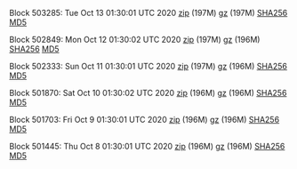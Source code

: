 Block 503285: Tue Oct 13 01:30:01 UTC 2020 [zip](https://files.01coin.io/mainnet/2020-10-13/bootstrap.dat.zip) (197M) [gz](https://files.01coin.io/mainnet/2020-10-13/bootstrap.dat.tar.gz) (197M) [SHA256](https://files.01coin.io/mainnet/2020-10-13/sha256.txt) [MD5](https://files.01coin.io/mainnet/2020-10-13/md5.txt)

Block 502849: Mon Oct 12 01:30:02 UTC 2020 [zip](https://files.01coin.io/mainnet/2020-10-12/bootstrap.dat.zip) (197M) [gz](https://files.01coin.io/mainnet/2020-10-12/bootstrap.dat.tar.gz) (196M) [SHA256](https://files.01coin.io/mainnet/2020-10-12/sha256.txt) [MD5](https://files.01coin.io/mainnet/2020-10-12/md5.txt)

Block 502333: Sun Oct 11 01:30:01 UTC 2020 [zip](https://files.01coin.io/mainnet/2020-10-11/bootstrap.dat.zip) (197M) [gz](https://files.01coin.io/mainnet/2020-10-11/bootstrap.dat.tar.gz) (196M) [SHA256](https://files.01coin.io/mainnet/2020-10-11/sha256.txt) [MD5](https://files.01coin.io/mainnet/2020-10-11/md5.txt)

Block 501870: Sat Oct 10 01:30:02 UTC 2020 [zip](https://files.01coin.io/mainnet/2020-10-10/bootstrap.dat.zip) (196M) [gz](https://files.01coin.io/mainnet/2020-10-10/bootstrap.dat.tar.gz) (196M) [SHA256](https://files.01coin.io/mainnet/2020-10-10/sha256.txt) [MD5](https://files.01coin.io/mainnet/2020-10-10/md5.txt)

Block 501703: Fri Oct  9 01:30:01 UTC 2020 [zip](https://files.01coin.io/mainnet/2020-10-09/bootstrap.dat.zip) (196M) [gz](https://files.01coin.io/mainnet/2020-10-09/bootstrap.dat.tar.gz) (196M) [SHA256](https://files.01coin.io/mainnet/2020-10-09/sha256.txt) [MD5](https://files.01coin.io/mainnet/2020-10-09/md5.txt)

Block 501445: Thu Oct  8 01:30:01 UTC 2020 [zip](https://files.01coin.io/mainnet/2020-10-08/bootstrap.dat.zip) (196M) [gz](https://files.01coin.io/mainnet/2020-10-08/bootstrap.dat.tar.gz) (196M) [SHA256](https://files.01coin.io/mainnet/2020-10-08/sha256.txt) [MD5](https://files.01coin.io/mainnet/2020-10-08/md5.txt)
